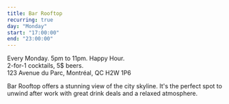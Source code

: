 ```yaml
---
title: Bar Rooftop
recurring: true
day: "Monday"
start: "17:00:00"
end: "23:00:00"
---
```


Every Monday. 5pm to 11pm. Happy Hour.<br>
2-for-1 cocktails, 5$ beers.<br>
123 Avenue du Parc, Montréal, QC H2W 1P6

<!-- more -->
Bar Rooftop offers a stunning view of the city skyline. It's the perfect spot to unwind after work with great drink deals and a relaxed atmosphere.

